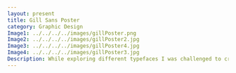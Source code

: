 ```yaml
---
layout: present
title: Gill Sans Poster
category: Graphic Design
Image1: ../../../../images/gillPoster.png
Image2: ../../../../images/gillPoster2.jpg
Image3: ../../../../images/gillPoster4.jpg
Image4: ../../../../images/gillPoster3.jpg
Description: While exploring different typefaces I was challenged to create a poster for one of the typefaces that interested me. Gill Sans was my chosen typeface. I used the design of the typeface to guide my design for the poster. Following the geometric nature of the typeface the poster took it’s shape. Showing significant aspects and uses the poster shows off Gill Sans.
---
```

